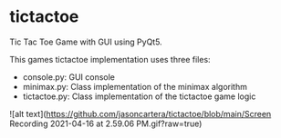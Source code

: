 # tictactoe
Tic Tac Toe Game with GUI using PyQt5. 

This games tictactoe implementation uses three files:

- console.py: GUI console
- minimax.py: Class implementation of the minimax algorithm 
- tictactoe.py: Class implementation of the tictactoe game logic

![alt text](https://github.com/jasoncartera/tictactoe/blob/main/Screen Recording 2021-04-16 at 2.59.06 PM.gif?raw=true)
